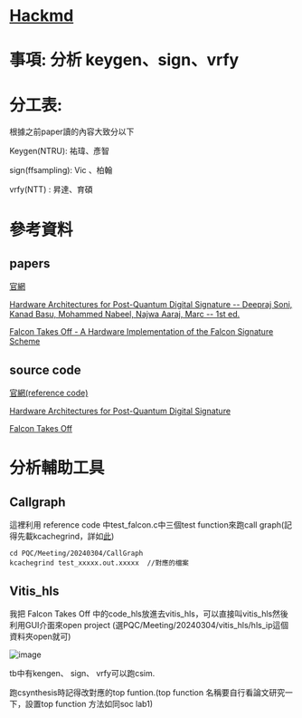 # [Hackmd](https://hackmd.io/@vic9112/By69dSXa6)
# 事項: 分析 keygen、sign、vrfy   
# 分工表:
根據之前paper讀的內容大致分以下

Keygen(NTRU): 祐瑋、彥智

sign(ffsampling): Vic 、柏翰

vrfy(NTT) : 昇達、育碩

# 參考資料
## papers
[官網](https://falcon-sign.info/)

 [Hardware Architectures for Post-Quantum Digital Signature -- Deepraj Soni, Kanad Basu, Mohammed Nabeel, Najwa Aaraj, Marc -- 1st ed.](https://www.dropbox.com/scl/fi/3hgs19l5mj5jf3z8ximkh/HLS-PQC_Papers.zip?e=7&file_subpath=%2F%5B2021.eBook%5D+Hardware+Architectures+for+Post-Quantum+Digital+Signature+--+Deepraj+Soni%2C+Kanad+Basu%2C+Mohammed+Nabeel%2C+Najwa+Aaraj%2C+Marc+--+1st+ed.%2C+2021+--+Springer.pdf&rlkey=6pn3tw8mjvfzdpozcjhutrmwd&dl=0)

[Falcon Takes Off - A Hardware Implementation of the Falcon Signature Scheme](https://eprint.iacr.org/2023/1885.pdf)
## source code
[官網(reference code)](https://github.com/nthuyouwei/PQC/tree/main/falcon-round3/Extra/c)

[Hardware Architectures for Post-Quantum Digital Signature ](https://github.com/deepraj88/FALCON_Final)

[Falcon Takes Off](https://gitlab.ost.ch/imes/public/papers/FalconHLS/-/tree/master?ref_type=heads)

# 分析輔助工具
## Callgraph
這裡利用 reference code 中test_falcon.c中三個test function來跑call graph(記得先載kcachegrind，詳如[此](https://github.com/nthuyouwei/PQC/tree/main/Meeting/20240220))

```
cd PQC/Meeting/20240304/CallGraph
kcachegrind test_xxxxx.out.xxxxx  //對應的檔案
```

## Vitis_hls
我把 Falcon Takes Off  中的code_hls放進去vitis_hls，可以直接叫vitis_hls然後利用GUI介面來open project (選PQC/Meeting/20240304/vitis_hls/hls_ip這個資料夾open就可)

![image](https://github.com/nthuyouwei/PQC/assets/145022311/481864a7-032f-49db-b537-7c44e1b21533)

tb中有kengen、 sign、 vrfy可以跑csim.

跑csynthesis時記得改對應的top funtion.(top function 名稱要自行看論文研究一下，設置top function 方法如同soc lab1)
